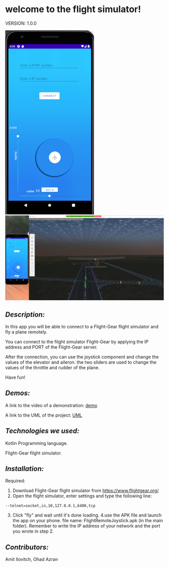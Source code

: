 # **welcome to the flight simulator!**

VERSION:
1.0.0


![Image of Yaktocat](https://github.com/azranohad/Flight_Android_App/blob/master/app.PNG)
![Image of Yaktocat](https://github.com/azranohad/Flight_Android_App/blob/master/%E2%80%8F%E2%80%8Fpresentation.PNG)


## *Description:*
In this app you will be able to connect to a Flight-Gear flight simulator and fly a plane remotely.

You can connect to the filght simulator Flight-Gear by applying the IP address and PORT of the Flight-Gear server.

After the connection, you can use the joystick component and change the values of the elevator and aileron.
the two sliders are used to change the values of the throttle and rudder of the plane. 

Have fun!



## *Demos:*
A link to the video of a demonstration:
[demo](https://drive.google.com/drive/folders/1YHc_wcM3T6mtuOgoljF4-M-oRZdrX8Hk)

A link to the UML of the project:
[UML](https://github.com/azranohad/Flight_Android_App/blob/master/Flight%20gear%20(2).jpeg)


## *Technologies we used:*

Kotlin Programming language.

Flight-Gear filght simulator.


## *Installation:*
Required:
1. Download Flight-Gear flight simulator from https://www.flightgear.org/
2. Open the flight simulator, enter settings and type the following line:
```
--telnet=socket,in,10,127.0.0.1,6400,tcp
```
3. Click "fly" and wait until it's done loading.
4.use the APK file and launch the app on your phone. file name: FlightRemoteJoystick.apk (in the main folder). Remember to write the IP address of your network and the port     you wrote in step 2.


## *Contributors:*
Amit Ilovitch, Ohad Azran

